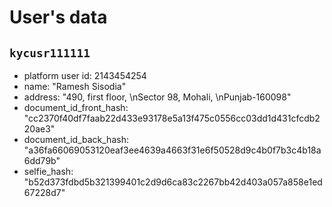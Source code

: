 # User's data

## `kycusr111111`
* platform user id: 2143454254
* name: "Ramesh Sisodia"
* address: "490, first floor, \nSector 98, Mohali, \nPunjab-160098"
* document_id_front_hash: "cc2370f40df7faab22d433e93178e5a13f475c0556cc03dd1d431cfcdb220ae3"
* document_id_back_hash: "a36fa66069053120eaf3ee4639a4663f31e6f50528d9c4b0f7b3c4b18a6dd79b"
* selfie_hash: "b52d373fdbd5b321399401c2d9d6ca83c2267bb42d403a057a858e1ed67228d7"